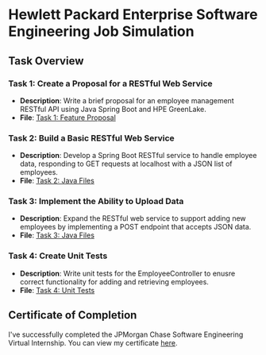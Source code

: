 # Hewlett Packard Enterprise Software Engineering Job Simulation

## Task Overview

### Task 1: Create a Proposal for a RESTful Web Service
- **Description**: Write a brief proposal for an employee management RESTful API using Java Spring Boot and HPE GreenLake.
- **File**: [Task 1: Feature Proposal](Task%201/Feature%20Proposal.md)

### Task 2: Build a Basic RESTful Web Service
- **Description**: Develop a Spring Boot RESTful service to handle employee data, responding to GET requests at localhost with a JSON list of employees.
- **File**: [Task 2: Java Files](Task%202/src/main/java/com/example/task/)

### Task 3: Implement the Ability to Upload Data
- **Description**: Expand the RESTful web service to support adding new employees by implementing a POST endpoint that accepts JSON data.
- **File**: [Task 3: Java Files](Task%203/src/main/java/com/example/task/)

### Task 4: Create Unit Tests
- **Description**: Write unit tests for the EmployeeController to enusre correct functionality for adding and retrieving employees.
- **File**: [Task 4: Unit Tests](Task%204/)

## Certificate of Completion
I've successfully completed the JPMorgan Chase Software Engineering Virtual Internship. You can view my certificate [here](assets/HPE-%20Software%20Engineering.pdf).
